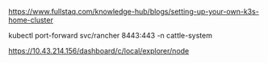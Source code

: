 https://www.fullstaq.com/knowledge-hub/blogs/setting-up-your-own-k3s-home-cluster

kubectl port-forward svc/rancher 8443:443 -n cattle-system

https://10.43.214.156/dashboard/c/local/explorer/node